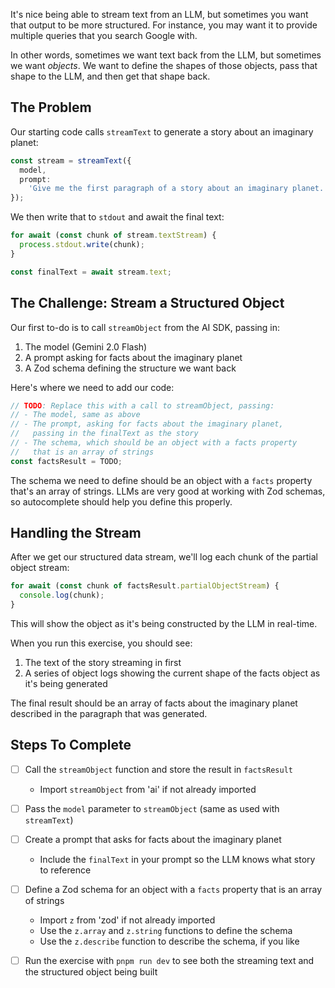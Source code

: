 It's nice being able to stream text from an LLM, but sometimes you want that output to be more structured. For instance, you may want it to provide multiple queries that you search Google with.

In other words, sometimes we want text back from the LLM, but sometimes we want _objects_. We want to define the shapes of those objects, pass that shape to the LLM, and then get that shape back.

## The Problem

Our starting code calls `streamText` to generate a story about an imaginary planet:

```typescript
const stream = streamText({
  model,
  prompt:
    'Give me the first paragraph of a story about an imaginary planet.',
});
```

We then write that to `stdout` and await the final text:

```typescript
for await (const chunk of stream.textStream) {
  process.stdout.write(chunk);
}

const finalText = await stream.text;
```

## The Challenge: Stream a Structured Object

Our first to-do is to call `streamObject` from the AI SDK, passing in:

1. The model (Gemini 2.0 Flash)
2. A prompt asking for facts about the imaginary planet
3. A Zod schema defining the structure we want back

Here's where we need to add our code:

```ts
// TODO: Replace this with a call to streamObject, passing:
// - The model, same as above
// - The prompt, asking for facts about the imaginary planet,
//   passing in the finalText as the story
// - The schema, which should be an object with a facts property
//   that is an array of strings
const factsResult = TODO;
```

The schema we need to define should be an object with a `facts` property that's an array of strings. LLMs are very good at working with Zod schemas, so autocomplete should help you define this properly.

## Handling the Stream

After we get our structured data stream, we'll log each chunk of the partial object stream:

```typescript
for await (const chunk of factsResult.partialObjectStream) {
  console.log(chunk);
}
```

This will show the object as it's being constructed by the LLM in real-time.

When you run this exercise, you should see:

1. The text of the story streaming in first
2. A series of object logs showing the current shape of the facts object as it's being generated

The final result should be an array of facts about the imaginary planet described in the paragraph that was generated.

## Steps To Complete

- [ ] Call the `streamObject` function and store the result in `factsResult`
  - Import `streamObject` from 'ai' if not already imported

- [ ] Pass the `model` parameter to `streamObject` (same as used with `streamText`)

- [ ] Create a prompt that asks for facts about the imaginary planet
  - Include the `finalText` in your prompt so the LLM knows what story to reference

- [ ] Define a Zod schema for an object with a `facts` property that is an array of strings
  - Import `z` from 'zod' if not already imported
  - Use the `z.array` and `z.string` functions to define the schema
  - Use the `z.describe` function to describe the schema, if you like

- [ ] Run the exercise with `pnpm run dev` to see both the streaming text and the structured object being built
